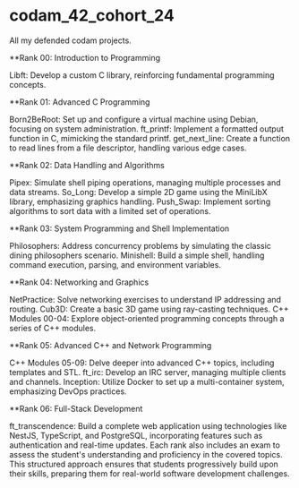 # codam_42_cohort_24
All my defended codam projects.

**Rank 00: Introduction to Programming

Libft: Develop a custom C library, reinforcing fundamental programming concepts.

**Rank 01: Advanced C Programming

Born2BeRoot: Set up and configure a virtual machine using Debian, focusing on system administration.
ft_printf: Implement a formatted output function in C, mimicking the standard printf.
get_next_line: Create a function to read lines from a file descriptor, handling various edge cases.

**Rank 02: Data Handling and Algorithms

Pipex: Simulate shell piping operations, managing multiple processes and data streams.
So_Long: Develop a simple 2D game using the MiniLibX library, emphasizing graphics handling.
Push_Swap: Implement sorting algorithms to sort data with a limited set of operations.

**Rank 03: System Programming and Shell Implementation

Philosophers: Address concurrency problems by simulating the classic dining philosophers scenario.
Minishell: Build a simple shell, handling command execution, parsing, and environment variables.

**Rank 04: Networking and Graphics

NetPractice: Solve networking exercises to understand IP addressing and routing.
Cub3D: Create a basic 3D game using ray-casting techniques.
C++ Modules 00-04: Explore object-oriented programming concepts through a series of C++ modules.

**Rank 05: Advanced C++ and Network Programming

C++ Modules 05-09: Delve deeper into advanced C++ topics, including templates and STL.
ft_irc: Develop an IRC server, managing multiple clients and channels.
Inception: Utilize Docker to set up a multi-container system, emphasizing DevOps practices.

**Rank 06: Full-Stack Development

ft_transcendence: Build a complete web application using technologies like NestJS, TypeScript, and PostgreSQL, incorporating features such as authentication and real-time updates.
Each rank also includes an exam to assess the student's understanding and proficiency in the covered topics. This structured approach ensures that students progressively build upon their skills, preparing them for real-world software development challenges.